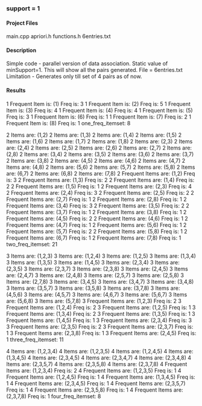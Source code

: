### support = 1

#### Project Files
main.cpp
apriori.h
functions.h
6entries.txt

#### Description 
Simple code - parallel version of data association.
Static value of minSupport=1. This will show all the pairs generated.
File = 6entries.txt
Limitation - Generates only till set of 4 pairs as of now.

#### Results

1 Frequent Item is: (1) Freq is: 3
1 Frequent Item is: (2) Freq is: 5
1 Frequent Item is: (3) Freq is: 4
1 Frequent Item is: (4) Freq is: 4
1 Frequent Item is: (5) Freq is: 3
1 Frequent Item is: (6) Freq is: 1
1 Frequent Item is: (7) Freq is: 2
1 Frequent Item is: (8) Freq is: 1
one_freq_itemset:      8

2 Items are: (1,2)
2 Items are: (1,3)
2 Items are: (1,4)
2 Items are: (1,5)
2 Items are: (1,6)
2 Items are: (1,7)
2 Items are: (1,8)
2 Items are: (2,3)
2 Items are: (2,4)
2 Items are: (2,5)
2 Items are: (2,6)
2 Items are: (2,7)
2 Items are: (2,8)
2 Items are: (3,4)
2 Items are: (3,5)
2 Items are: (3,6)
2 Items are: (3,7)
2 Items are: (3,8)
2 Items are: (4,5)
2 Items are: (4,6)
2 Items are: (4,7)
2 Items are: (4,8)
2 Items are: (5,6)
2 Items are: (5,7)
2 Items are: (5,8)
2 Items are: (6,7)
2 Items are: (6,8)
2 Items are: (7,8)
2 Frequent Items are: (1,2) Freq is: 3
2 Frequent Items are: (1,3) Freq is: 2
2 Frequent Items are: (1,4) Freq is: 2
2 Frequent Items are: (1,5) Freq is: 1
2 Frequent Items are: (2,3) Freq is: 4
2 Frequent Items are: (2,4) Freq is: 3
2 Frequent Items are: (2,5) Freq is: 2
2 Frequent Items are: (2,7) Freq is: 1
2 Frequent Items are: (2,8) Freq is: 1
2 Frequent Items are: (3,4) Freq is: 3
2 Frequent Items are: (3,5) Freq is: 2
2 Frequent Items are: (3,7) Freq is: 1
2 Frequent Items are: (3,8) Freq is: 1
2 Frequent Items are: (4,5) Freq is: 2
2 Frequent Items are: (4,6) Freq is: 1
2 Frequent Items are: (4,7) Freq is: 1
2 Frequent Items are: (5,6) Freq is: 1
2 Frequent Items are: (5,7) Freq is: 2
2 Frequent Items are: (5,8) Freq is: 1
2 Frequent Items are: (6,7) Freq is: 1
2 Frequent Items are: (7,8) Freq is: 1
two_freq_itemset:      21

3 Items are: (1,2,3)
3 Items are: (1,2,4)
3 Items are: (1,2,5)
3 Items are: (1,3,4)
3 Items are: (1,3,5)
3 Items are: (1,4,5)
3 Items are: (2,3,4)
3 Items are: (2,3,5)
3 Items are: (2,3,7)
3 Items are: (2,3,8)
3 Items are: (2,4,5)
3 Items are: (2,4,7)
3 Items are: (2,4,8)
3 Items are: (2,5,7)
3 Items are: (2,5,8)
3 Items are: (2,7,8)
3 Items are: (3,4,5)
3 Items are: (3,4,7)
3 Items are: (3,4,8)
3 Items are: (3,5,7)
3 Items are: (3,5,8)
3 Items are: (3,7,8)
3 Items are: (4,5,6)
3 Items are: (4,5,7)
3 Items are: (4,6,7)
3 Items are: (5,6,7)
3 Items are: (5,6,8)
3 Items are: (5,7,8)
3 Frequent Items are: (1,2,3) Freq is: 2
3 Frequent Items are: (1,2,4) Freq is: 2
3 Frequent Items are: (1,2,5) Freq is: 1
3 Frequent Items are: (1,3,4) Freq is: 2
3 Frequent Items are: (1,3,5) Freq is: 1
3 Frequent Items are: (1,4,5) Freq is: 1
3 Frequent Items are: (2,3,4) Freq is: 3
3 Frequent Items are: (2,3,5) Freq is: 2
3 Frequent Items are: (2,3,7) Freq is: 1
3 Frequent Items are: (2,3,8) Freq is: 1
3 Frequent Items are: (2,4,5) Freq is: 1
three_freq_itemset:    11

4 Items are: (1,2,3,4)
4 Items are: (1,2,3,5)
4 Items are: (1,2,4,5)
4 Items are: (1,3,4,5)
4 Items are: (2,3,4,5)
4 Items are: (2,3,4,7)
4 Items are: (2,3,4,8)
4 Items are: (2,3,5,7)
4 Items are: (2,3,5,8)
4 Items are: (2,3,7,8)
4 Frequent Items are: (1,2,3,4) Freq is: 2
4 Frequent Items are: (1,2,3,5) Freq is: 1
4 Frequent Items are: (1,2,4,5) Freq is: 1
4 Frequent Items are: (1,3,4,5) Freq is: 1
4 Frequent Items are: (2,3,4,5) Freq is: 1
4 Frequent Items are: (2,3,5,7) Freq is: 1
4 Frequent Items are: (2,3,5,8) Freq is: 1
4 Frequent Items are: (2,3,7,8) Freq is: 1
four_freq_itemset:     8
